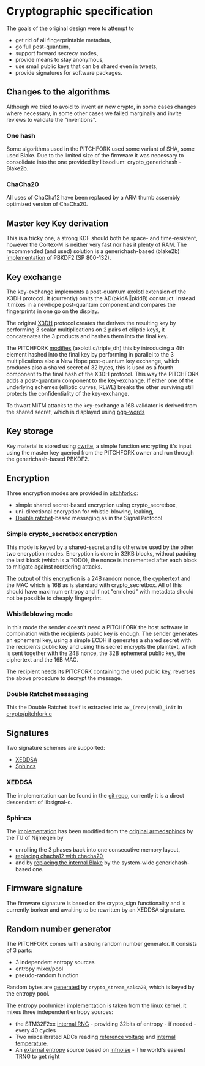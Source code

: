 # Cryptographic specification

The goals of the original design were to attempt to

- get rid of all fingerprintable metadata,
- go full post-quantum,
- support forward secrecy modes,
- provide means to stay anonymous,
- use small public keys that can be shared even in tweets,
- provide signatures for software packages.

## Changes to the algorithms

Although we tried to avoid to invent an new crypto, in some cases
changes where necessary, in some other cases we failed marginally and
invite reviews to validate the "inventions".

### One hash

Some algorithms used in the PITCHFORK used some variant of SHA, some
used Blake. Due to the limited size of the firmware it was necessary
to consolidate into the one provided by libsodium:
crypto_generichash - Blake2b.

### ChaCha20

All uses of ChaCha12 have been replaced by a ARM thumb assembly
optimized version of ChaCha20.

## Master key Key derivation

This is a tricky one, a strong KDF should both be space- and
time-resistent, however the Cortex-M is neither very fast nor has it
plenty of RAM. The recommended (and used) solution is a generichash-based (blake2b)
[implementation](../git/firmware/tree/crypto/pbkdf2_generichash.c) of PBKDF2 (SP 800-132).

## Key exchange

The key-exchange implements a post-quantum axolotl extension of the
X3DH protocol. It (currently) omits the AD(pkidA||pkidB)
construct. Instead it mixes in a newhope post-quantum component and
compares the fingerprints in one go on the display.

The original [X3DH](https://whispersystems.org/docs/specifications/x3dh/) protocol creates the derives the resulting key by
performing 3 scalar multiplications on 2 pairs of elliptic keys, it
concatenates the 3 products and hashes them into the final key.

The PITCHFORK
[modifies](../git/firmware/tree/crypto/axolotl.c#n70) (axolotl.c/triple_dh)
this by introducing a 4th element hashed into the final key by
performing in parallel to the 3 multiplications also a New Hope
post-quantum key exchange, which produces also a shared secret of 32
bytes, this is used as a fourth component to the final hash of the
X3DH protocol.  This way the PITCHFORK adds a post-quantum component
to the key-exchange. If either one of the underlying schemes (elliptic
curves, RLWE) breaks the other surviving still protects the
confidentiality of the key-exchange.

To thwart MiTM attacks to the key-exchange a 16B validator is derived
from the shared secret, which is displayed using [pgp-words](https://en.wikipedia.org/wiki/PGP_word_list)

## Key storage

Key material is stored using [cwrite](../git/firmware/tree/crypto/pf_store.c#n83),
a simple function encrypting it's input using the master key queried
from the PITCHFORK owner and run through the generichash-based PBKDF2.

## Encryption

Three encryption modes are provided in [pitchfork.c](../git/firmware/tree/crypto/pitchfork.c):

- simple shared secret-based encryption using crypto_secretbox,
- uni-directional encryption for whistle-blowing, leaking,
- [Double ratchet](https://whispersystems.org/docs/specifications/doubleratchet/)-based messaging as in the Signal Protocol

### Simple crypto_secretbox encryption

This mode is keyed by a shared-secret and is otherwise used by the
other two encryption modes. Encryption is done in 32KB blocks,
without padding the last block (which is a TODO), the nonce is
incremented after each block to mitigate against reordering attacks.

The output of this encryption is a 24B random nonce, the cyphertext
and the MAC which is 16B as is standard with crypto_secretbox. All of
this should have maximum entropy and if not "enriched" with metadata
should not be possible to cheaply fingerprint.

### Whistleblowing mode

In this mode the sender doesn't need a PITCHFORK the host software in
combination with the recipients public key is enough. The sender
generates an ephemeral key, using a simple ECDH it generates a shared
secret with the recipients public key and using this secret encrypts
the plaintext, which is sent together with the 24B nonce, the 32B
ephemeral public key, the ciphertext and the 16B MAC.

The recipient needs its PITCFORK containing the used public key,
reverses the above procedure to decrypt the message.

### Double Ratchet messaging

This the Double Ratchet itself is extracted into `ax_(recv|send)_init` in [crypto/pitchfork.c](../git/firmware/tree/crypto/pitchfork.c)

## Signatures

Two signature schemes are supported:

- [XEDDSA](https://whispersystems.org/docs/specifications/xeddsa/)
- [Sphincs](https://sphincs.cr.yp.to/index.html)

### XEDDSA
The implementation can be found in the [git repo](../git/xeddsa/),
currently it is a direct descendant of libsignal-c.

### Sphincs
The [implementation](../git/pitchforkedsphincs/) has been modified
from the [original armedsphincs](https://eprint.iacr.org/2015/1042) by
the TU of Nijmegen by

- unrolling the 3 phases back into one consecutive memory layout,
- [replacing chacha12 with chacha20](../git/pitchforkedsphincs/commit/?id=596a98736e33795fc06f2b5478274cefa6719ea4),
- and by [replacing the internal Blake](../git/pitchforkedsphincs/commit/?id=97d6223a051d6c15a9a5e4cabe6f8565c58c2c60) by the system-wide generichash-based one.

## Firmware signature

The firmware signature is based on the crypto_sign functionality and
is currently borken and awaiting to be rewritten by an XEDDSA
signature.

## Random number generator

The PITCHFORK comes with a strong random number generator. It consists
of 3 parts:
- 3 independent entropy sources
- entropy mixer/pool
- pseudo-random function

Random bytes
are [generated](../git/firmware/tree/crypto/randombytes_pitchfork.c)
by `crypto_stream_salsa20`, which is keyed by the entropy pool.

The entropy pool/mixer [implementation](../git/firmware/tree/crypto/mixer.c) is taken from the linux kernel,
it mixes three independent entropy sources:

- the STM32F2xx [internal RNG](../git/firmware/tree/core/rng.c) - providing 32bits of entropy - if needed - every 40 cycles
- Two miscalibrated ADCs reading [reference voltage](../git/firmware/tree/core/adc.c#n103) and [internal temperature](../git/firmware/tree/core/adc.c#n91).
- An [external entropy](../git/firmware/tree/core/xentropy.c) source based on [infnoise](https://github.com/waywardgeek/infnoise) - The world's easiest TRNG to get right


